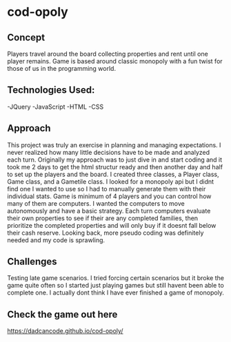 # cod-opoly

## Concept

Players travel around the board collecting properties and rent until one player remains.  Game is based around classic monopoly with a fun twist for those of us in the programming world.

## Technologies Used:
  -JQuery
  -JavaScript
  -HTML
  -CSS

## Approach

This project was truly an exercise in planning and managing expectations.  I never realized how many little decisions have to be made and analyzed each turn.  Originally my approach was to just dive in and start coding and it took me 2 days to get the html structur ready and then another day and half to set up the players and the board.  I created three classes, a Player class, Game class, and a Gametile class.  I looked for a monopoly api but I didnt find one I wanted to use so I had to manually generate them with their individual stats.  Game is minimum of 4 players and you can control how many of them are computers. I wanted the computers to move autonomously and have a basic strategy.  Each turn computers evaluate their own properties to see if their are any completed families, then prioritize the completed properties and will only buy if it doesnt fall below their cash reserve. Looking back, more pseudo coding was definitely needed and my code is sprawling.

## Challenges

Testing late game scenarios.  I tried forcing certain scenarios but it broke the game quite often so I started just playing games but still havent been able to complete one.  I actually dont think I have ever finished a game of monopoly.

## Check the game out here

https://dadcancode.github.io/cod-opoly/
